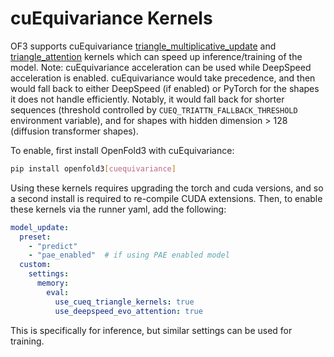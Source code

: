 # cuEquivariance Kernels 

OF3 supports cuEquivariance [triangle_multiplicative_update](https://docs.nvidia.com/cuda/cuequivariance/api/generated/cuequivariance_torch.triangle_multiplicative_update.html) and [triangle_attention](https://docs.nvidia.com/cuda/cuequivariance/api/generated/cuequivariance_torch.triangle_attention.html) kernels which can speed up inference/training of the model.
Note: cuEquivariance acceleration can be used while DeepSpeed acceleration is enabled. 
      cuEquivariance would take precedence, and then would fall back to either DeepSpeed (if enabled) or PyTorch for the shapes it does not handle efficiently.
      Notably, it would fall back for shorter sequences (threshold controlled by `CUEQ_TRIATTN_FALLBACK_THRESHOLD` environment variable), and for shapes with hidden dimension > 128 (diffusion transformer shapes).

To enable, first install OpenFold3 with cuEquivariance: 

```bash
pip install openfold3[cuequivariance]
```

Using these kernels requires upgrading the torch and cuda versions, and so a second install is required to re-compile CUDA extensions. Then, to enable these kernels via the runner yaml, add the following:

```yaml
model_update:
  preset: 
    - "predict"
    - "pae_enabled"  # if using PAE enabled model
  custom:
    settings:
      memory:
        eval:
          use_cueq_triangle_kernels: true
          use_deepspeed_evo_attention: true
```

This is specifically for inference, but similar settings can be used for training. 